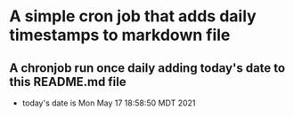 A simple cron job that adds daily timestamps to markdown file
============================================================
## A chronjob run once daily adding today's date to this README.md file
* today's date is Mon May 17 18:58:50 MDT 2021
